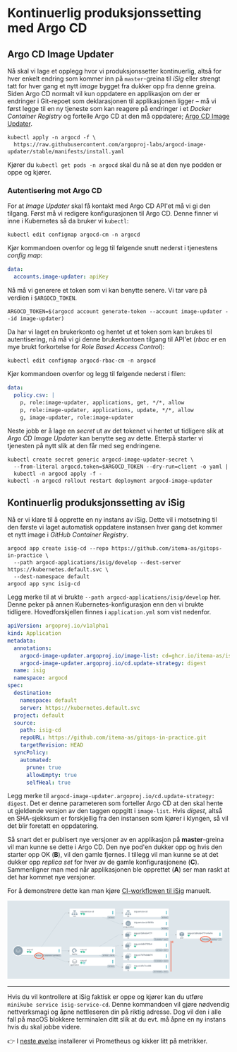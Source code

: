 # Kontinuerlig produksjonssetting med Argo CD

## Argo CD Image Updater

Nå skal vi lage et opplegg hvor vi produksjonssetter kontinuerlig, altså for hver enkelt endring som kommer inn på `master`-greina til *iSig* eller strengt tatt for hver gang et nytt *image* bygget fra dukker opp fra denne greina. Siden Argo CD normalt vil kun oppdatere en applikasjon om der er endringer i Git-repoet som deklarasjonen til applikasjonen ligger – må vi først legge til en ny tjeneste som kan reagere på endringer i et *Docker Container Registry* og fortelle Argo CD at den må oppdatere; [Argo CD Image Updater](https://argocd-image-updater.readthedocs.io/en/latest/install/start/).

```shell
kubectl apply -n argocd -f \
  https://raw.githubusercontent.com/argoproj-labs/argocd-image-updater/stable/manifests/install.yaml
```

Kjører du `kubectl get pods -n argocd` skal du nå se at den nye podden er oppe og kjører.

### Autentisering mot Argo CD

For at *Image Updater* skal få kontakt med Argo CD API'et må vi gi den tilgang. Først må vi redigere konfigurasjonen til Argo CD. Denne finner vi inne i Kubernetes så da bruker vi `kubectl`:

```shell
kubectl edit configmap argocd-cm -n argocd
```
Kjør kommandoen ovenfor og legg til følgende snutt nederst i tjenestens *config map*:

```yaml
data:
  accounts.image-updater: apiKey
```

Nå må vi generere et token som vi kan benytte senere. Vi tar vare på verdien i `$ARGOCD_TOKEN`.

```shell
ARGOCD_TOKEN=$(argocd account generate-token --account image-updater --id image-updater)
```

Da har vi laget en brukerkonto og hentet ut et token som kan brukes til autentisering, nå må vi gi denne brukerkontoen tilgang til API'et (*rbac* er en mye brukt forkortelse for *Role Based Access Control*):

```shell
kubectl edit configmap argocd-rbac-cm -n argocd
```

Kjør kommandoen ovenfor og legg til følgende nederst i filen:

```yaml
data:
  policy.csv: |
    p, role:image-updater, applications, get, */*, allow
    p, role:image-updater, applications, update, */*, allow
    g, image-updater, role:image-updater

```
Neste jobb er å lage en *secret* ut av det tokenet vi hentet ut tidligere slik at *Argo CD Image Updater* kan benytte seg av dette. Etterpå starter vi tjenesten på nytt slik at den får med seg endringene.

```shell
kubectl create secret generic argocd-image-updater-secret \
  --from-literal argocd.token=$ARGOCD_TOKEN --dry-run=client -o yaml |
  kubectl -n argocd apply -f -
kubectl -n argocd rollout restart deployment argocd-image-updater
```

## Kontinuerlig produksjonssetting av iSig

Nå er vi klare til å opprette en ny instans av iSig. Dette vil i motsetning til den første vi laget  automatisk oppdatere instansen hver gang det kommer et nytt image i *GitHub Container Registry*.

```
argocd app create isig-cd --repo https://github.com/itema-as/gitops-in-practice \
  --path argocd-applications/isig/develop --dest-server https://kubernetes.default.svc \
  --dest-namespace default
argocd app sync isig-cd
```

Legg merke til at vi brukte `--path argocd-applications/isig/develop` her. Denne peker på annen Kubernetes-konfigurasjon enn den vi brukte tidligere. Hovedforskjellen finnes i `application.yml` som vist nedenfor.

```yaml
apiVersion: argoproj.io/v1alpha1
kind: Application
metadata:
  annotations:
    argocd-image-updater.argoproj.io/image-list: cd=ghcr.io/itema-as/isig:master
    argocd-image-updater.argoproj.io/cd.update-strategy: digest
  name: isig
  namespace: argocd
spec:
  destination:
    namespace: default
    server: https://kubernetes.default.svc
  project: default
  source:
    path: isig-cd
    repoURL: https://github.com/itema-as/gitops-in-practice.git
    targetRevision: HEAD
  syncPolicy:
    automated:
      prune: true
      allowEmpty: true
      selfHeal: true
```
Legg merke til `argocd-image-updater.argoproj.io/cd.update-strategy: digest`. Det er denne parameteren som forteller Argo CD at den skal hente ut gjeldende versjon av den taggen oppgitt i `image-list`. Hvis *digest*, altså en SHA-sjekksum er forskjellig fra den instansen som kjører i klyngen, så vil det blir foretatt en oppdatering.

Så snart det er publisert nye versjoner av en applikasjon på **master**-greina vil man kunne se dette i Argo CD. Den nye pod'en dukker opp og hvis den starter opp OK (**B**), vil den gamle fjernes. I tillegg vil man kunne se at det dukker opp _replica set_ for hver av de gamle konfigurasjonene (**C**). Sammenligner man med når applikasjonen ble opprettet (**A**) ser man raskt at det har kommet nye versjoner.

For å demonstrere dette kan man kjøre [CI-workflowen til iSig](https://github.com/Itema-as/isig/actions/workflows/ci.yml) manuelt.

![](./argocd-isig-cd.png)

---

Hvis du vil kontrollere at iSig faktisk er oppe og kjører kan du utføre `minikube service isig-service-cd`. Denne kommandoen vil gjøre nødvendig nettverksmagi og åpne nettleseren din på riktig adresse. Dog vil den i alle fall på macOS blokkere terminalen ditt slik at du evt. må åpne en ny instans hvis du skal jobbe videre.

👉 I [neste øvelse](./04-argocd-metrics.md) installerer vi Prometheus og kikker litt på metrikker.